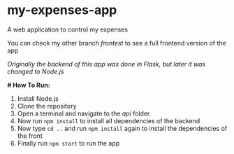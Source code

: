 # my-expenses-app
A web application to control my expenses

You can check my other branch *frontest* to see a full frontend version of the app

*Originally the backend of this app was done in Flask, but later it was changed to Node.js*

**# How To Run:**

1. Install Node.js
2. Clone the repository
3. Open a terminal and navigate to the *api* folder
4. Now run `npm install` to install all dependencies of the backend
5. Now type `cd ..` and run `npm install` again to install the dependencies of the front
6. Finally run `npm start` to run the app

